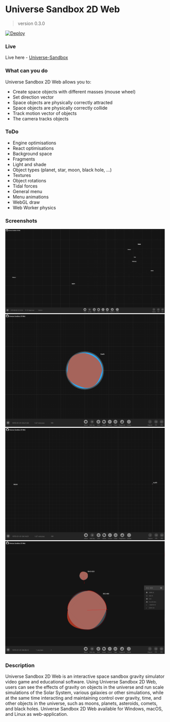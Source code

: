 # Universe Sandbox 2D Web
> version 0.3.0

[![Deploy](https://github.com/it-efrem/Simulation-of-Gravity/actions/workflows/deploy.yml/badge.svg)](https://github.com/it-efrem/Simulation-of-Gravity/actions/workflows/deploy.yml)

### Live

Live here - [Universe-Sandbox](https://universe-sandbox.it-efrem.com/) 

### What can you do

Universe Sandbox 2D Web allows you to:

- Create space objects with different masses (mouse wheel)
- Set direction vector
- Space objects are physically correctly attracted
- Space objects are physically correctly collide
- Track motion vector of objects
- The camera tracks objects

### ToDo

- Engine optimisations
- React optimisations
- Background space
- Fragments
- Light and shade
- Object types (planet, star, moon, black hole, ...)
- Textures
- Object rotations
- Tidal forces
- General menu
- Menu animations
- WebGL draw
- Web Worker physics

### Screenshots

![screenshot 4](./readme.images/4.PNG)
![screenshot 1](./readme.images/1.PNG)
![screenshot 2](./readme.images/2.PNG)
![screenshot 3](./readme.images/3.PNG)

### Description

Universe Sandbox 2D Web is an interactive space sandbox gravity simulator video game and educational software. Using Universe Sandbox 2D Web, users can see the effects of gravity on objects in the universe and run scale simulations of the Solar System, various galaxies or other simulations, while at the same time interacting and maintaining control over gravity, time, and other objects in the universe, such as moons, planets, asteroids, comets, and black holes. Universe Sandbox 2D Web available for Windows, macOS, and Linux as web-application.

